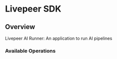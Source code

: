 # Livepeer SDK

## Overview

Livepeer AI Runner: An application to run AI pipelines

### Available Operations
